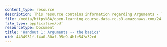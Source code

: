 ```yaml
---
content_type: resource
description: This resource contains information regarding Arguments - The Basics.
file: /media/https%3A/open-learning-course-data-rc.s3.amazonaws.com/24-09-minds-and-machines-fall-2011/4434931ff4a080af95e94bfe542a32cd_MIT24_09F11_argument.pdf
file_type: application/pdf
resourcetype: Document
title: 'Handout 1: Arguments -- the basics'
uid: 4434931f-f4a0-80af-95e9-4bfe542a32cd
---
```

